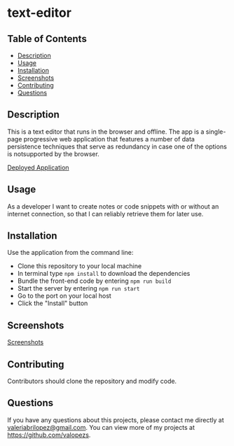# text-editor

## Table of Contents
* [Description](#description)
* [Usage](#usage)
* [Installation](#installation)
* [Screenshots](#screenshots)
* [Contributing](#contributing)
* [Questions](#questions)

## Description
This is a text editor that runs in the browser and offline. The app is a single-page progressive web application that features a number of data persistence techniques that serve as redundancy in case one of the options is notsupported by the browser.

[Deployed Application](https://warm-garden-91805.herokuapp.com/)

## Usage
As a developer I want to create notes or code snippets with or without an internet connection, so that I can reliably retrieve them for later use.

## Installation
Use the application from the command line:

- Clone this repository to your local machine
- In terminal type ```npm install``` to download the dependencies
- Bundle the front-end code by entering ```npm run build```
- Start the server by entering ```npm run start```
- Go to the port on your local host
- Click the "Install" button

## Screenshots

[Screenshots]()

## Contributing
Contributors should clone the repository and modify code. 

## Questions
If you have any questions about this projects, please contact me directly at valeriabrilopez@gmail.com. You can view more of my projects at https://github.com/valopezs.